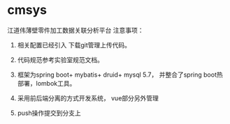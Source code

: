 # cmsys
江道伟薄壁零件加工数据关联分析平台
注意事项：

1. 相关配置已经引入 下载git管理上传代码。

2. 代码规范参考实验室规范文档。

3. 框架为spring boot+ mybatis+ druid+ mysql 5.7， 并整合了spring boot热部署，lombok工具。

4. 采用前后端分离的方式开发系统， vue部分另外管理

5. push操作提交到分支上
